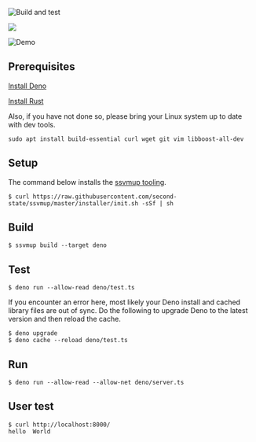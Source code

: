 ![Build and test](https://github.com/second-state/ssvm-deno-starter/workflows/Build%20and%20test/badge.svg)

<p>
    <a href="https://online.visualstudio.com/environments/new?name=Rust%20and%20WebAssembly%20in%20Deno&repo=second-state/ssvm-deno-starter">
        <img src="https://img.shields.io/endpoint?style=social&url=https%3A%2F%2Faka.ms%2Fvso-badge">
    </a>
</p>

![Demo](https://raw.githubusercontent.com/second-state/ssvm-deno-starter/master/docs/img/SSVM-rust-deno.gif)

## Prerequisites

[Install Deno](https://deno.land/manual/getting_started/installation)

[Install Rust](https://www.rust-lang.org/tools/install)

Also, if you have not done so, please bring your Linux system up to date with dev tools.

```
sudo apt install build-essential curl wget git vim libboost-all-dev
```

## Setup

The command below installs the [ssvmup tooling](https://www.secondstate.io/articles/ssvmup/).

```
$ curl https://raw.githubusercontent.com/second-state/ssvmup/master/installer/init.sh -sSf | sh
```

## Build

```
$ ssvmup build --target deno
```

## Test

```
$ deno run --allow-read deno/test.ts
```

If you encounter an error here, most likely your Deno install and cached library files are out of sync. Do the following to upgrade Deno to the latest version and then reload the cache.

```
$ deno upgrade
$ deno cache --reload deno/test.ts
```

## Run

```
$ deno run --allow-read --allow-net deno/server.ts
```

## User test

```
$ curl http://localhost:8000/
hello  World
```
